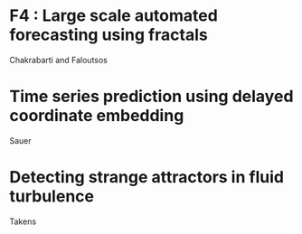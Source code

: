

# F4 : Large scale automated forecasting using fractals

Chakrabarti and Faloutsos

# Time series prediction using delayed coordinate embedding

Sauer

# Detecting strange attractors in fluid turbulence

Takens

